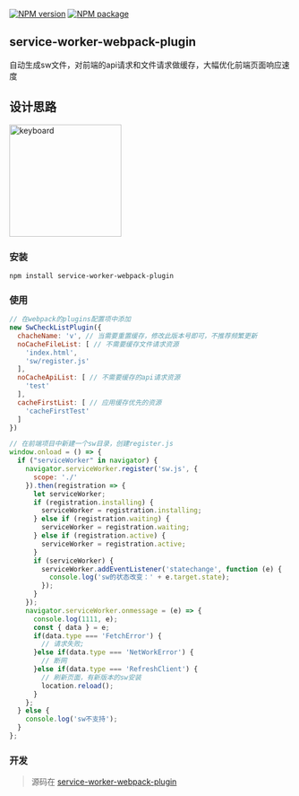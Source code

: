 [![NPM version](https://img.shields.io/npm/v/react-vitual-keyboard.svg)](https://www.npmjs.com/package/service-worker-webpack-plugin)
[![NPM package](https://img.shields.io/npm/dy/service-worker-webpack-plugin.svg)](https://www.npmjs.com/package/service-worker-webpack-plugin)

## service-worker-webpack-plugin

自动生成sw文件，对前端的api请求和文件请求做缓存，大幅优化前端页面响应速度

## 设计思路

<img width="200" src="http://qzruncode.github.io/image/sw.jpg" alt="keyboard" >

### 安装
```
npm install service-worker-webpack-plugin
```

### 使用
```js
// 在webpack的plugins配置项中添加
new SwCheckListPlugin({
  chacheName: 'v', // 当需要重置缓存，修改此版本号即可，不推荐频繁更新
  noCacheFileList: [ // 不需要缓存文件请求资源
    'index.html',
    'sw/register.js'
  ],
  noCacheApiList: [ // 不需要缓存的api请求资源
    'test'
  ],
  cacheFirstList: [ // 应用缓存优先的资源
    'cacheFirstTest'
  ]
})

// 在前端项目中新建一个sw目录，创建register.js
window.onload = () => {
  if ("serviceWorker" in navigator) {
    navigator.serviceWorker.register('sw.js', {
      scope: './'
    }).then(registration => {
      let serviceWorker;
      if (registration.installing) {
        serviceWorker = registration.installing;
      } else if (registration.waiting) {
        serviceWorker = registration.waiting;
      } else if (registration.active) {
        serviceWorker = registration.active;
      }
      if (serviceWorker) {
        serviceWorker.addEventListener('statechange', function (e) {
          console.log('sw的状态改变：' + e.target.state);
        });
      }
    });
    navigator.serviceWorker.onmessage = (e) => {
      console.log(1111, e);
      const { data } = e;
      if(data.type === 'FetchError') {
        // 请求失败;
      }else if(data.type === 'NetWorkError') {
        // 断网
      }else if(data.type === 'RefreshClient') {
        // 刷新页面，有新版本的sw安装
        location.reload();
      }
    };
  } else {
    console.log('sw不支持');
  }
};

```

### 开发
> 源码在 [service-worker-webpack-plugin](https://github.com/qzruncode/service-worker-webpack-plugin)